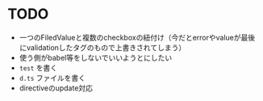 # TODO
* 一つのFiledValueと複数のcheckboxの紐付け（今だとerrorやvalueが最後にvalidationしたタグのもので上書きされてしまう）
* 使う側がbabel等をしないでいいようとにしたい
* `test` を書く
* `d.ts` ファイルを書く
* directiveのupdate対応